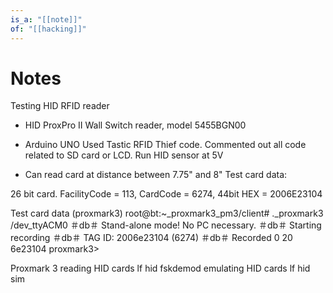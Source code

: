 ```yaml
---
is_a: "[[note]]"
of: "[[hacking]]"
---
```

# Notes
Testing HID RFID reader

* HID ProxPro II Wall Switch reader, model 5455BGN00
* Arduino UNO
Used Tastic RFID Thief code. Commented out all code related to SD card or LCD. Run HID sensor at 5V

* Can read card at distance between 7.75" and 8"
Test card data:

26 bit card. FacilityCode = 113, CardCode = 6274, 44bit HEX = 2006E23104

Test card data (proxmark3)
root@bt:~_proxmark3_pm3/client# ._proxmark3 /dev_ttyACM0 ＃db＃ Stand-alone mode! No PC necessary.
＃db＃ Starting recording
＃db＃ TAG ID: 2006e23104 (6274)
＃db＃ Recorded 0 20 6e23104
proxmark3>

Proxmark 3
reading HID cards
lf hid fskdemod
emulating HID cards
lf hid sim <card id>
